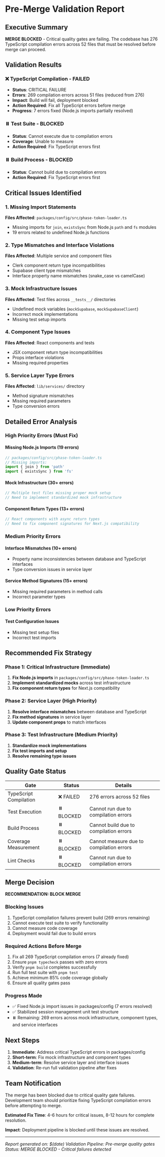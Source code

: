 # Pre-Merge Validation Report

## Executive Summary

**MERGE BLOCKED** - Critical quality gates are failing. The codebase has 276 TypeScript compilation errors across 52 files that must be resolved before merge can proceed.

## Validation Results

### ❌ TypeScript Compilation - FAILED
- **Status**: CRITICAL FAILURE
- **Errors**: 269 compilation errors across 51 files (reduced from 276)
- **Impact**: Build will fail, deployment blocked
- **Action Required**: Fix all TypeScript errors before merge
- **Progress**: 7 errors fixed (Node.js imports partially resolved)

### ⏸️ Test Suite - BLOCKED
- **Status**: Cannot execute due to compilation errors
- **Coverage**: Unable to measure
- **Action Required**: Fix TypeScript errors first

### ⏸️ Build Process - BLOCKED
- **Status**: Cannot build due to compilation errors
- **Action Required**: Fix TypeScript errors first

## Critical Issues Identified

### 1. Missing Import Statements
**Files Affected**: `packages/config/src/phase-token-loader.ts`
- Missing imports for `join`, `existsSync` from Node.js `path` and `fs` modules
- 19 errors related to undefined Node.js functions

### 2. Type Mismatches and Interface Violations
**Files Affected**: Multiple service and component files
- Clerk component return type incompatibilities
- Supabase client type mismatches
- Interface property name mismatches (snake_case vs camelCase)

### 3. Mock Infrastructure Issues
**Files Affected**: Test files across `__tests__/` directories
- Undefined mock variables (`mockSupabase`, `mockSupabaseClient`)
- Incorrect mock implementations
- Missing test setup imports

### 4. Component Type Issues
**Files Affected**: React components and tests
- JSX component return type incompatibilities
- Props interface violations
- Missing required properties

### 5. Service Layer Type Errors
**Files Affected**: `lib/services/` directory
- Method signature mismatches
- Missing required parameters
- Type conversion errors

## Detailed Error Analysis

### High Priority Errors (Must Fix)

#### Missing Node.js Imports (19 errors)
```typescript
// packages/config/src/phase-token-loader.ts
// Missing imports:
import { join } from 'path'
import { existsSync } from 'fs'
```

#### Mock Infrastructure (30+ errors)
```typescript
// Multiple test files missing proper mock setup
// Need to implement standardized mock infrastructure
```

#### Component Return Types (13+ errors)
```typescript
// React components with async return types
// Need to fix component signatures for Next.js compatibility
```

### Medium Priority Errors

#### Interface Mismatches (10+ errors)
- Property name inconsistencies between database and TypeScript interfaces
- Type conversion issues in service layer

#### Service Method Signatures (15+ errors)
- Missing required parameters in method calls
- Incorrect parameter types

### Low Priority Errors

#### Test Configuration Issues
- Missing test setup files
- Incorrect test imports

## Recommended Fix Strategy

### Phase 1: Critical Infrastructure (Immediate)
1. **Fix Node.js imports** in `packages/config/src/phase-token-loader.ts`
2. **Implement standardized mocks** across test infrastructure
3. **Fix component return types** for Next.js compatibility

### Phase 2: Service Layer (High Priority)
1. **Resolve interface mismatches** between database and TypeScript
2. **Fix method signatures** in service layer
3. **Update component props** to match interfaces

### Phase 3: Test Infrastructure (Medium Priority)
1. **Standardize mock implementations**
2. **Fix test imports and setup**
3. **Resolve remaining type issues**

## Quality Gate Status

| Gate | Status | Details |
|------|--------|---------|
| TypeScript Compilation | ❌ FAILED | 276 errors across 52 files |
| Test Execution | ⏸️ BLOCKED | Cannot run due to compilation errors |
| Build Process | ⏸️ BLOCKED | Cannot build due to compilation errors |
| Coverage Measurement | ⏸️ BLOCKED | Cannot measure due to compilation errors |
| Lint Checks | ⏸️ BLOCKED | Cannot run due to compilation errors |

## Merge Decision

**RECOMMENDATION: BLOCK MERGE**

### Blocking Issues
1. TypeScript compilation failures prevent build (269 errors remaining)
2. Cannot execute test suite to verify functionality
3. Cannot measure code coverage
4. Deployment would fail due to build errors

### Required Actions Before Merge
1. Fix all 269 TypeScript compilation errors (7 already fixed)
2. Ensure `pnpm typecheck` passes with zero errors
3. Verify `pnpm build` completes successfully
4. Run full test suite with `pnpm test`
5. Achieve minimum 85% code coverage globally
6. Ensure all quality gates pass

### Progress Made
- ✅ Fixed Node.js import issues in packages/config (7 errors resolved)
- ✅ Stabilized session management unit test structure
- ⏸️ Remaining: 269 errors across mock infrastructure, component types, and service interfaces

## Next Steps

1. **Immediate**: Address critical TypeScript errors in packages/config
2. **Short-term**: Fix mock infrastructure and component types
3. **Medium-term**: Resolve service layer and interface issues
4. **Validation**: Re-run full validation pipeline after fixes

## Team Notification

The merge has been blocked due to critical quality gate failures. Development team should prioritize fixing TypeScript compilation errors before attempting to merge. 

**Estimated Fix Time**: 4-6 hours for critical issues, 8-12 hours for complete resolution.

**Impact**: Deployment pipeline is blocked until these issues are resolved.

---

*Report generated on: $(date)*
*Validation Pipeline: Pre-merge quality gates*
*Status: MERGE BLOCKED - Critical failures detected*